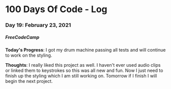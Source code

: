# 100 Days Of Code - Log
### Day 19: February 23, 2021
##### FreeCodeCamp 

**Today's Progress**: I got my drum machine passing all tests and will continue to work on the styling. 

**Thoughts**: I really liked this project as well. I haven't ever used audio clips or linked them to keystrokes so this was all new and fun. Now I just need to finish up the styling which I am still working on. Tomorrow if I finish I will begin the next project. 